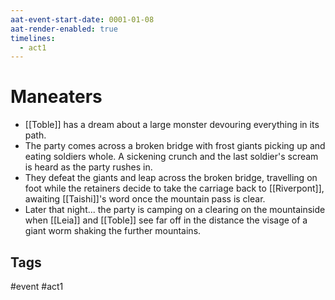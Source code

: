 ```yaml
---
aat-event-start-date: 0001-01-08
aat-render-enabled: true
timelines:
  - act1
---
```

# Maneaters
- [[Toble]] has a dream about a large monster devouring everything in its path.
- The party comes across a broken bridge with frost giants picking up and eating soldiers whole. A sickening crunch and the last soldier's scream is heard as the party rushes in.
- They defeat the giants and leap across the broken bridge, travelling on foot while the retainers decide to take the carriage back to [[Riverpont]], awaiting [[Taishi]]'s word once the mountain pass is clear.
- Later that night... the party is camping on a clearing on the mountainside when [[Leia]] and [[Toble]] see far off in the distance the visage of a giant worm shaking the further mountains.

## Tags
 #event #act1